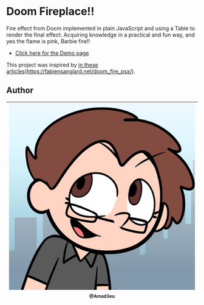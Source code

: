 <p align="center">
  <a href="">
    <img src="" width="480">
  </a>
</p>

# Doom Fireplace!!
Fire effect from Doom implemented in plain JavaScript and using a Table to render the final effect.
Acquiring knowledge in a practical and fun way, and yes the flame is pink, Barbie fire!!

- [Click here for the Demo page]()


This project was inspired by [in these articles](https://medium.com/@FilipeDeschamps/tutorial-completo-de-como-implementar-o-algoritmo-do-fogo-do-doom-41d38ac39fa7)(https://fabiensanglard.net/doom_fire_psx/).


## Author

| [<img src="img/../Amad3euPic.png"><br><sub>@Amad3eu</sub>](https://github.com/Amad3eu) |
| :---: |